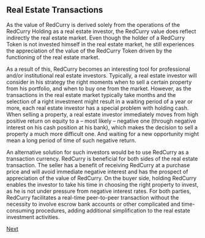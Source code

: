 ## Real Estate Transactions
As the value of RedCurry is derived solely from the operations of the RedCurry Holding as a real estate investor, the RedCurry value does reflect indirectly the real estate market. Even though the holder of a RedCurry Token is not invested himself in the real estate market, he still experiences the appreciation of the value of the RedCurry Token driven by the functioning of the real estate market. 

As a result of this, RedCurry becomes an interesting tool for professional and/or institutional real estate investors. Typically, a real estate investor will consider in his strategy the right moments when to sell a certain property from his portfolio, and when to buy one from the market. However, as the transactions in the real estate market typically take months and the selection of a right investment might result in a waiting period of a year or more, each real estate investor has a special problem with holding cash. When selling a property, a real estate investor immediately moves from high positive return on equity to a – most likely – negative one (through negative interest on his cash position at his bank), which makes the decision to sell a property a much more difficult one. And waiting for a new opportunity might mean a long period of time of such negative return.

An alternative solution for such investors would be to use RedCurry as a transaction currency. RedCurry is beneficial for both sides of the real estate transaction. The seller has a benefit of receiving RedCurry at a purchase price and will avoid immediate negative interest and has the prospect of appreciation of the value of RedCurry. On the buyer side, holding RedCurry enables the investor to take his time in choosing the right property to invest, as he is not under pressure from negative interest rates. For both parties, RedCurry facilitates a real-time peer-to-peer transaction without the necessity to involve escrow bank accounts or other complicated and time-consuming procedures, adding additional simplification to the real estate investment activities.

[Next](/asset/real/portfolio.md)